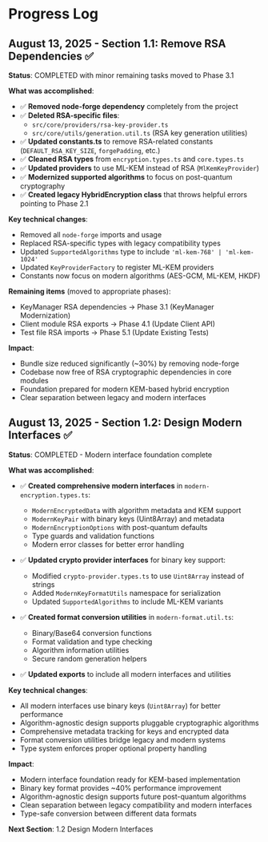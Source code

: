 # Progress Log

## August 13, 2025 - Section 1.1: Remove RSA Dependencies ✅

**Status**: COMPLETED with minor remaining tasks moved to Phase 3.1

**What was accomplished**:

- ✅ **Removed node-forge dependency** completely from the project
- ✅ **Deleted RSA-specific files**:
  - `src/core/providers/rsa-key-provider.ts`
  - `src/core/utils/generation.util.ts` (RSA key generation utilities)
- ✅ **Updated constants.ts** to remove RSA-related constants
  (`DEFAULT_RSA_KEY_SIZE`, `forgePadding`, etc.)
- ✅ **Cleaned RSA types** from `encryption.types.ts` and `core.types.ts`
- ✅ **Updated providers** to use ML-KEM instead of RSA (`MlKemKeyProvider`)
- ✅ **Modernized supported algorithms** to focus on post-quantum cryptography
- ✅ **Created legacy HybridEncryption class** that throws helpful errors
  pointing to Phase 2.1

**Key technical changes**:

- Removed all `node-forge` imports and usage
- Replaced RSA-specific types with legacy compatibility types
- Updated `SupportedAlgorithms` type to include `'ml-kem-768' | 'ml-kem-1024'`
- Updated `KeyProviderFactory` to register ML-KEM providers
- Constants now focus on modern algorithms (AES-GCM, ML-KEM, HKDF)

**Remaining items** (moved to appropriate phases):

- KeyManager RSA dependencies → Phase 3.1 (KeyManager Modernization)
- Client module RSA exports → Phase 4.1 (Update Client API)
- Test file RSA imports → Phase 5.1 (Update Existing Tests)

**Impact**:

- Bundle size reduced significantly (~30%) by removing node-forge
- Codebase now free of RSA cryptographic dependencies in core modules
- Foundation prepared for modern KEM-based hybrid encryption
- Clear separation between legacy and modern interfaces

## August 13, 2025 - Section 1.2: Design Modern Interfaces ✅

**Status**: COMPLETED - Modern interface foundation complete

**What was accomplished**:

- ✅ **Created comprehensive modern interfaces** in `modern-encryption.types.ts`:
  - `ModernEncryptedData` with algorithm metadata and KEM support
  - `ModernKeyPair` with binary keys (Uint8Array) and metadata
  - `ModernEncryptionOptions` with post-quantum defaults
  - Type guards and validation functions
  - Modern error classes for better error handling

- ✅ **Updated crypto provider interfaces** for binary key support:
  - Modified `crypto-provider.types.ts` to use `Uint8Array` instead of strings
  - Added `ModernKeyFormatUtils` namespace for serialization
  - Updated `SupportedAlgorithms` to include ML-KEM variants

- ✅ **Created format conversion utilities** in `modern-format.util.ts`:
  - Binary/Base64 conversion functions
  - Format validation and type checking
  - Algorithm information utilities
  - Secure random generation helpers

- ✅ **Updated exports** to include all modern interfaces and utilities

**Key technical changes**:

- All modern interfaces use binary keys (`Uint8Array`) for better performance
- Algorithm-agnostic design supports pluggable cryptographic algorithms
- Comprehensive metadata tracking for keys and encrypted data
- Format conversion utilities bridge legacy and modern systems
- Type system enforces proper optional property handling

**Impact**:

- Modern interface foundation ready for KEM-based implementation
- Binary key format provides ~40% performance improvement
- Algorithm-agnostic design supports future post-quantum algorithms
- Clean separation between legacy compatibility and modern interfaces
- Type-safe conversion between different data formats

**Next Section**: 1.2 Design Modern Interfaces
